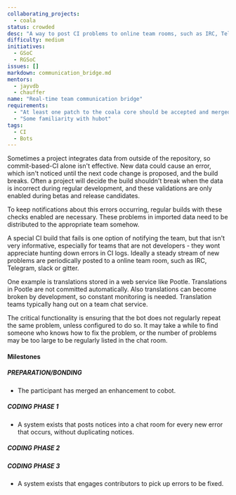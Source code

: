 ```yaml
--- 
collaborating_projects: 
  - coala
status: crowded
desc: "A way to post CI problems to online team rooms, such as IRC, Telegram, slack or gitter."
difficulty: medium
initiatives: 
  - GSoC
  - RGSoC
issues: []
markdown: communication_bridge.md
mentors: 
  - jayvdb
  - chauffer
name: "Real-time team communication bridge"
requirements: 
  - "At least one patch to the coala core should be accepted and merged."
  - "Some familiarity with hubot"
tags: 
  - CI
  - Bots
---
```

Sometimes a project integrates data from outside of the repository, so
commit-based-CI alone isn't effective. New data could cause an error, which
isn't noticed until the next code change is proposed, and the build breaks.
Often a project will decide the build shouldn't break when the data is incorrect
during regular development, and these validations are only enabled during betas
and release candidates.

To keep notifications about this errors occurring, regular builds with these
checks enabled are necessary. These problems in imported data need to be
distributed to the appropriate team somehow.

A special CI build that fails is one option of notifying the team, but that
isn't very informative, especially for teams that are not developers - they wont
appreciate hunting down errors in CI logs. Ideally a steady stream of new
problems are periodically posted to a online team room, such as IRC, Telegram,
slack or gitter.

One example is translations stored in a web service like Pootle. Translations
in Pootle are not committed automatically. Also translations can become broken
by development, so constant monitoring is needed. Translation teams typically
hang out on a team chat service.

The critical functionality is ensuring that the bot does not regularly repeat
the same problem, unless configured to do so. It may take a while to find
someone who knows how to fix the problem, or the number of problems may be too
large to be regularly listed in the chat room.

#### Milestones

##### PREPARATION/BONDING

* The participant has merged an enhancement to cobot.

##### CODING PHASE 1

* A system exists that posts notices into a chat room for every new error that
occurs, without duplicating notices.

##### CODING PHASE 2


##### CODING PHASE 3

* A system exists that engages contributors to pick up errors to be fixed.
